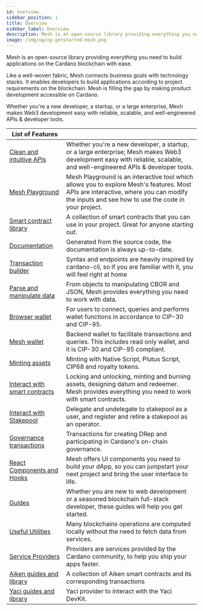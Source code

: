 ```yaml
---
id: overview
sidebar_position: 1
title: Overview
sidebar_label: Overview
description: Mesh is an open-source library providing everything you need to build on Web3
image: /img/og/og-getstarted-mesh.png
---
```


Mesh is an open-source library providing everything you need to build applications on the Cardano blockchain with ease.

Like a well-woven fabric, Mesh connects business goals with technology stacks. It enables developers to build applications according to project requirements on the blockchain. Mesh is filling the gap by making product development accessible on Cardano.

Whether you're a new developer, a startup, or a large enterprise, Mesh makes Web3 development easy with reliable, scalable, and well-engineered APIs & developer tools.

| List of Features |  |
|----|---|
| [Clean and intuitive APIs](https://meshjs.dev/apis/) | Whether you're a new developer, a startup, or a large enterprise; Mesh makes Web3 development easy with reliable, scalable, and well-engineered APIs & developer tools. |
| [Mesh Playground](https://meshjs.dev/) | Mesh Playground is an interactive tool which allows you to explore Mesh's features. Most APIs are interactive, where you can modify the inputs and see how to use the code in your project. |
| [Smart contract library](https://meshjs.dev/smart-contracts) | A collection of smart contracts that you can use in your project. Great for anyone starting out. |
| [Documentation](https://docs.meshjs.dev/) | Generated from the source code, the documentation is always up-to-date. |
| [Transaction builder](https://meshjs.dev/apis/txbuilder) | Syntax and endpoints are heavily inspired by cardano-cli, so if you are familiar with it, you will feel right at home |
| [Parse and manipulate data](https://meshjs.dev/apis/data) | From objects to manipulating CBOR and JSON, Mesh provides everything you need to work with data. |
| [Browser wallet](https://meshjs.dev/apis/wallets/browserwallet) | For users to connect, queries and performs wallet functions in accordance to CIP-30 and CIP-95. |
| [Mesh wallet](https://meshjs.dev/apis/wallets/meshwallet) | Backend wallet to facilitate transactions and queries. This includes read only wallet, and it is CIP-30 and CIP-95 compliant. |
| [Minting assets](https://meshjs.dev/apis/transaction/minting) | Minting with Native Script, Plutus Script, CIP68 and royalty tokens. |
| [Interact with smart contracts](https://meshjs.dev/apis/transaction/smart-contract) | Locking and unlocking, minting and burning assets, designing datum and redeemer. Mesh provides everything you need to work with smart contracts. | 
| [Interact with Stakepool](https://meshjs.dev/apis/transaction/staking) | Delegate and undelegate to stakepool as a user, and register and retire a stakepool as an operator. |
| [Governance transactions](https://meshjs.dev/apis/txbuilder/governance) | Transactions for creating DRep and participating in Cardano's on-chain governance. |
| [React Components and Hooks](https://meshjs.dev/react/) | Mesh offers UI components you need to build your dApp, so you can jumpstart your next project and bring the user interface to life. |
| [Guides](https://meshjs.dev/guides) | Whether you are new to web development or a seasoned blockchain full-stack developer, these guides will help you get started. |
| [Useful Utilities](https://meshjs.dev/apis/utilities) | Many blockchains operations are computed locally without the need to fetch data from services. |
| [Service Providers](https://meshjs.dev/providers) | Providers are services provided by the Cardano community, to help you ship your apps faster. |
| [Aiken guides and library](https://meshjs.dev/aiken) | A collection of Aiken smart contracts and its corresponding transactions |
| [Yaci guides and library](https://meshjs.dev/yaci) | Yaci provider to interact with the Yaci DevKit. |
